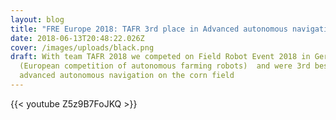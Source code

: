 ```yaml
---
layout: blog
title: "FRE Europe 2018: TAFR 3rd place in Advanced autonomous navigation"
date: 2018-06-13T20:48:22.026Z
cover: /images/uploads/black.png
draft: With team TAFR 2018 we competed on Field Robot Event 2018 in Germany
  (European competition of autonomous farming robots)  and were 3rd best in
  advanced autonomous navigation on the corn field
---
```

{{< youtube Z5z9B7FoJKQ >}}